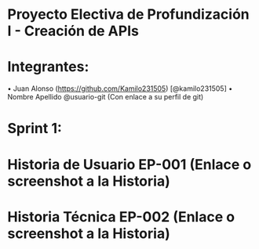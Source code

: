 # Proyecto Electiva de Profundización I - Creación de APIs
# Integrantes:
• Juan Alonso (https://github.com/Kamilo231505) [@kamilo231505]
• Nombre Apellido @usuario-git (Con enlace a su perfil de git)
# Sprint 1:
# Historia de Usuario EP-001 (Enlace o screenshot a la Historia)
# Historia Técnica EP-002 (Enlace o screenshot a la Historia)
